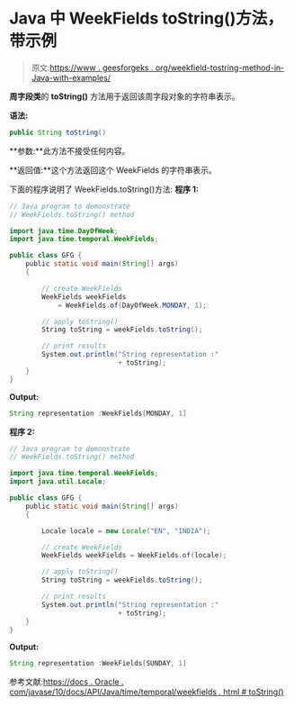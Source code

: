 # Java 中 WeekFields toString()方法，带示例

> 原文:[https://www . geesforgeks . org/weekfield-tostring-method-in-Java-with-examples/](https://www.geeksforgeeks.org/weekfields-tostring-method-in-java-with-examples/)

**周字段类**的 **toString()** 方法用于返回该周字段对象的字符串表示。

**语法:**

```java
public String toString()

```

**参数:**此方法不接受任何内容。

**返回值:**这个方法返回这个 WeekFields 的字符串表示。

下面的程序说明了 WeekFields.toString()方法:
**程序 1:**

```java
// Java program to demonstrate
// WeekFields.toString() method

import java.time.DayOfWeek;
import java.time.temporal.WeekFields;

public class GFG {
    public static void main(String[] args)
    {

        // create WeekFields
        WeekFields weekFields
            = WeekFields.of(DayOfWeek.MONDAY, 1);

        // apply toString()
        String toString = weekFields.toString();

        // print results
        System.out.println("String representation :"
                           + toString);
    }
}
```

**Output:**

```java
String representation :WeekFields[MONDAY, 1]

```

**程序 2:**

```java
// Java program to demonstrate
// WeekFields.toString() method

import java.time.temporal.WeekFields;
import java.util.Locale;

public class GFG {
    public static void main(String[] args)
    {

        Locale locale = new Locale("EN", "INDIA");

        // create WeekFields
        WeekFields weekFields = WeekFields.of(locale);

        // apply toString()
        String toString = weekFields.toString();

        // print results
        System.out.println("String representation :"
                           + toString);
    }
}
```

**Output:**

```java
String representation :WeekFields[SUNDAY, 1]

```

参考文献:[https://docs . Oracle . com/javase/10/docs/API/Java/time/temporal/weekfields . html # toString()](https://docs.oracle.com/javase/10/docs/api/java/time/temporal/WeekFields.html#toString())